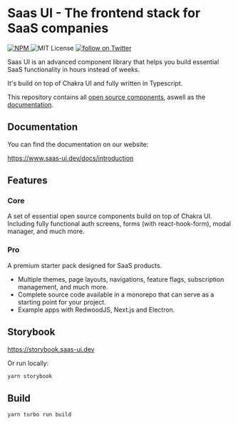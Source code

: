 # Saas UI - The frontend stack for SaaS companies

<p>
  <a href="https://www.npmjs.com/package/@saas-ui/react">
    <img src="https://img.shields.io/npm/v/@saas-ui/react" alt="NPM">
  </a>
  <img alt="MIT License" src="https://img.shields.io/github/license/saas-js/saas-ui"/>
  <a href="https://twitter.com/intent/follow?screen_name=saas_js">
    <img src="https://img.shields.io/twitter/follow/saas_js?style=social&logo=twitter" alt="follow on Twitter">
  </a>
</p>

Saas UI is an advanced component library that helps you build essential SaaS functionality in hours instead of weeks.

It's build on top of Chakra UI and fully written in Typescript.

This repository contains all [open source components](/packages), aswell as the [documentation](apps/website/pages/docs).

## Documentation

You can find the documentation on our website:

https://www.saas-ui.dev/docs/introduction

## Features

### Core

A set of essential open source components build on top of Chakra UI.
Including fully functional auth screens, forms (with react-hook-form), modal manager, and much more.

### Pro

A premium starter pack designed for SaaS products.

- Multiple themes, page layouts, navigations, feature flags, subscription management, and much more.
- Complete source code available in a monorepo that can serve as a starting point for your project.
- Example apps with RedwoodJS, Next.js and Electron.

## Storybook

https://storybook.saas-ui.dev

Or run locally:

```bash
yarn storybook
```

## Build

```bash
yarn turbo run build
```
